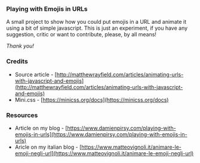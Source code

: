 
### Playing with Emojis in URLs

A small project to show how you could put emojis in a URL and animate it using a bit of simple javascript. This is just an experiment, if you have any suggestion, critic or want to contribute, please, by all means!

*Thank you!*


### Credits
* Source article - [http://matthewrayfield.com/articles/animating-urls-with-javascript-and-emojis](http://matthewrayfield.com/articles/animating-urls-with-javascript-and-emojis)
* Mini.css - [https://minicss.org/docs](https://minicss.org/docs)

### Resources

* Article on my blog - [https://www.damienpirsy.com/playing-with-emojis-in-urls](https://www.damienpirsy.com/playing-with-emojis-in-urls)
* Aricle on my italian blog - [https://www.matteovignoli.it/animare-le-emoji-negli-url](https://www.matteovignoli.it/animare-le-emoji-negli-url)
